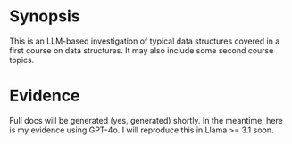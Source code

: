 # Synopsis

This is an LLM-based investigation of typical data structures covered in a first course on data structures. It may also include some second course topics.

# Evidence

Full docs will be generated (yes, generated) shortly.
In the meantime, here is my evidence using GPT-4o. I will reproduce this in Llama >= 3.1 soon.
